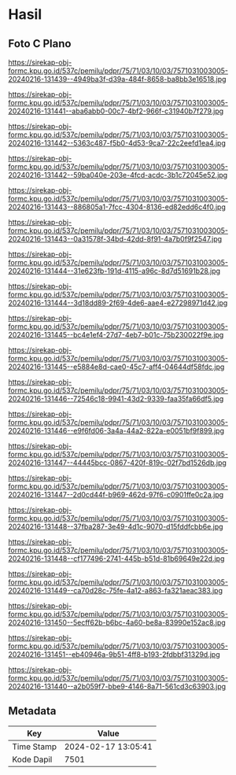 # Hasil

## Foto C Plano

https://sirekap-obj-formc.kpu.go.id/537c/pemilu/pdpr/75/71/03/10/03/7571031003005-20240216-131439--4949ba3f-d39a-484f-8658-ba8bb3e16518.jpg

https://sirekap-obj-formc.kpu.go.id/537c/pemilu/pdpr/75/71/03/10/03/7571031003005-20240216-131441--aba6abb0-00c7-4bf2-966f-c31940b7f279.jpg

https://sirekap-obj-formc.kpu.go.id/537c/pemilu/pdpr/75/71/03/10/03/7571031003005-20240216-131442--5363c487-f5b0-4d53-9ca7-22c2eefd1ea4.jpg

https://sirekap-obj-formc.kpu.go.id/537c/pemilu/pdpr/75/71/03/10/03/7571031003005-20240216-131442--59ba040e-203e-4fcd-acdc-3b1c72045e52.jpg

https://sirekap-obj-formc.kpu.go.id/537c/pemilu/pdpr/75/71/03/10/03/7571031003005-20240216-131443--886805a1-7fcc-4304-8136-ed82edd6c4f0.jpg

https://sirekap-obj-formc.kpu.go.id/537c/pemilu/pdpr/75/71/03/10/03/7571031003005-20240216-131443--0a31578f-34bd-42dd-8f91-4a7b0f9f2547.jpg

https://sirekap-obj-formc.kpu.go.id/537c/pemilu/pdpr/75/71/03/10/03/7571031003005-20240216-131444--31e623fb-191d-4115-a96c-8d7d51691b28.jpg

https://sirekap-obj-formc.kpu.go.id/537c/pemilu/pdpr/75/71/03/10/03/7571031003005-20240216-131444--3d18dd89-2f69-4de6-aae4-e27298971d42.jpg

https://sirekap-obj-formc.kpu.go.id/537c/pemilu/pdpr/75/71/03/10/03/7571031003005-20240216-131445--bc4e1ef4-27d7-4eb7-b01c-75b230022f9e.jpg

https://sirekap-obj-formc.kpu.go.id/537c/pemilu/pdpr/75/71/03/10/03/7571031003005-20240216-131445--e5884e8d-cae0-45c7-aff4-04644df58fdc.jpg

https://sirekap-obj-formc.kpu.go.id/537c/pemilu/pdpr/75/71/03/10/03/7571031003005-20240216-131446--72546c18-9941-43d2-9339-faa35fa66df5.jpg

https://sirekap-obj-formc.kpu.go.id/537c/pemilu/pdpr/75/71/03/10/03/7571031003005-20240216-131446--e9f6fd06-3a4a-44a2-822a-e0051bf9f899.jpg

https://sirekap-obj-formc.kpu.go.id/537c/pemilu/pdpr/75/71/03/10/03/7571031003005-20240216-131447--44445bcc-0867-420f-819c-02f7bd1526db.jpg

https://sirekap-obj-formc.kpu.go.id/537c/pemilu/pdpr/75/71/03/10/03/7571031003005-20240216-131447--2d0cd44f-b969-462d-97f6-c0901ffe0c2a.jpg

https://sirekap-obj-formc.kpu.go.id/537c/pemilu/pdpr/75/71/03/10/03/7571031003005-20240216-131448--37fba287-3e49-4d1c-9070-d15fddfcbb6e.jpg

https://sirekap-obj-formc.kpu.go.id/537c/pemilu/pdpr/75/71/03/10/03/7571031003005-20240216-131448--cf177496-2741-445b-b51d-81b69649e22d.jpg

https://sirekap-obj-formc.kpu.go.id/537c/pemilu/pdpr/75/71/03/10/03/7571031003005-20240216-131449--ca70d28c-75fe-4a12-a863-fa321aeac383.jpg

https://sirekap-obj-formc.kpu.go.id/537c/pemilu/pdpr/75/71/03/10/03/7571031003005-20240216-131450--5ecff62b-b6bc-4a60-be8a-83990e152ac8.jpg

https://sirekap-obj-formc.kpu.go.id/537c/pemilu/pdpr/75/71/03/10/03/7571031003005-20240216-131451--eb40946a-9b51-4ff8-b193-2fdbbf31329d.jpg

https://sirekap-obj-formc.kpu.go.id/537c/pemilu/pdpr/75/71/03/10/03/7571031003005-20240216-131440--a2b059f7-bbe9-4146-8a71-561cd3c63903.jpg


## Metadata

| Key        | Value               |
| ---------- | ------------------- |
| Time Stamp | 2024-02-17 13:05:41 |
| Kode Dapil | 7501                |



